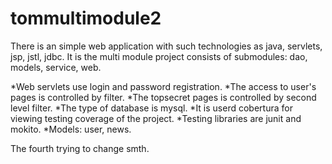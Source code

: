 # tommultimodule2
There is an simple web application with such technologies as java, servlets, jsp, jstl, jdbc.
It is the multi module project consists of submodules: dao, models, service, web.

*Web servlets use login and password registration.
*The access to user's pages is controlled by filter.
*The topsecret pages is controlled by second level filter.
*The type of database is mysql.
*It is userd cobertura for viewing testing coverage of the project.
*Testing libraries are junit and mokito.
*Models: user, news.

The fourth trying to change smth.
